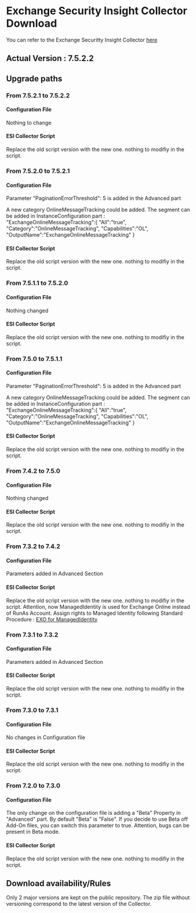 # **Exchange Security Insight Collector Download**

You can refer to the Exchange Securitty Insight Collector [here](https://github.com/nlepagnez/ESI-PublicContent/blob/main/ESICollector.md)

## Actual Version : 7.5.2.2

## Upgrade paths

### From 7.5.2.1 to 7.5.2.2

#### **Configuration File**

Nothing to change

#### **ESI Collector Script**

Replace the old script version with the new one. nothing to modifiy in the script.

### From 7.5.2.0 to 7.5.2.1

#### **Configuration File**

Parameter "PaginationErrorThreshold": 5 is added in the Advanced part

A new category OnlineMessageTracking could be added. The segment can be added in InstanceConfiguration part : 
    "ExchangeOnlineMessageTracking":{
			"All":"true",
			"Category":"OnlineMessageTracking",
			"Capabilities":"OL",
			"OutputName":"ExchangeOnlineMessageTracking"
		}

#### **ESI Collector Script**

Replace the old script version with the new one. nothing to modifiy in the script.

### From 7.5.1.1 to 7.5.2.0

#### **Configuration File**

Nothing changed

#### **ESI Collector Script**

Replace the old script version with the new one. nothing to modifiy in the script.

### From 7.5.0 to 7.5.1.1

#### **Configuration File**

Parameter "PaginationErrorThreshold": 5 is added in the Advanced part

A new category OnlineMessageTracking could be added. The segment can be added in InstanceConfiguration part : 
    "ExchangeOnlineMessageTracking":{
			"All":"true",
			"Category":"OnlineMessageTracking",
			"Capabilities":"OL",
			"OutputName":"ExchangeOnlineMessageTracking"
		}

#### **ESI Collector Script**

Replace the old script version with the new one. nothing to modifiy in the script.


### From 7.4.2 to 7.5.0

#### **Configuration File**

Nothing changed

#### **ESI Collector Script**

Replace the old script version with the new one. nothing to modifiy in the script.


### From 7.3.2 to 7.4.2

#### **Configuration File**

Parameters added in Advanced Section

#### **ESI Collector Script**

Replace the old script version with the new one. nothing to modifiy in the script.
Attention, now ManagedIdentity is used for Exchange Online instead of RunAs Account.
Assign rights to Managed Identity following Standard Procedure : [EXO for ManagedIdentity](https://learn.microsoft.com/en-us/powershell/exchange/connect-exo-powershell-managed-identity?view=exchange-ps#step-4-grant-the-exchangemanageasapp-api-permission-for-the-managed-identity-to-call-exchange-online)

### From 7.3.1 to 7.3.2

#### **Configuration File**

Parameters added in Advanced Section

#### **ESI Collector Script**

Replace the old script version with the new one. nothing to modifiy in the script.


### From 7.3.0 to 7.3.1

#### **Configuration File**

No changes in Configuration file

#### **ESI Collector Script**

Replace the old script version with the new one. nothing to modifiy in the script.

### From 7.2.0 to 7.3.0

#### **Configuration File**

The only change on the configuration file is adding a "Beta" Property in "Advanced" part. By default "Beta" is "False". If you decide to use Beta off Add-On files, you can switch this parameter to true. Attention, bugs can be present in Beta mode.

#### **ESI Collector Script**

Replace the old script version with the new one. nothing to modifiy in the script.

## Download availability/Rules

Only 2 major versions are kept on the public repository.
The zip file without versioning correspond to the latest version of the Collector.
